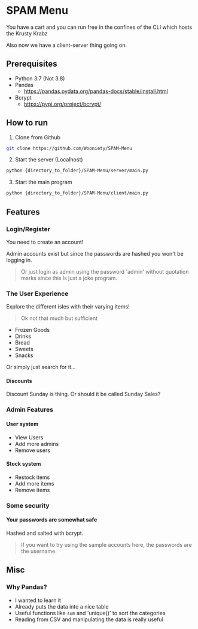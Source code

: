 # SPAM Menu

You have a cart and you can run free in the confines of the CLI which hosts the Krusty Krabz

Also now we have a client-server thing going on.

## Prerequisites

- Python 3.7 (Not 3.8)
- Pandas
  - https://pandas.pydata.org/pandas-docs/stable/install.html
- Bcrypt
  - https://pypi.org/project/bcrypt/

## How to run


1) Clone from Github

``` bash
git clone https://github.com/Wooniety/SPAM-Menu
```

2) Start the server (Localhost)

```bash
python {directory_to_folder}/SPAM-Menu/server/main.py
```

3) Start the main program

``` bash
python {directory_to_folder}/SPAM-Menu/client/main.py
```

## Features

### Login/Register

You need to create an account!

Admin accounts exist but since the passwords are hashed you won't be logging in.
> Or just login as admin using the password 'admin' without quotation marks since this is just a joke program.

### The User Experience

Explore the different isles with their varying items!
> Ok not that much but sufficient

- Frozen Goods
- Drinks
- Bread
- Sweets
- Snacks

Or simply just search for it...

#### Discounts

Discount Sunday is thing. Or should it be called Sunday Sales?

### Admin Features

#### User system

- View Users
- Add more admins
- Remove users

#### Stock system

- Restock items
- Add more items
- Remove items

### Some security

#### Your passwords are somewhat safe

Hashed and salted with bcrypt.
> If you want to try using the sample accounts here, the passwords are the username.

## Misc

### Why Pandas?

- I wanted to learn it
- Already puts the data into a nice table
- Useful functions like `sum` and 'unique()' to sort the categories
- Reading from CSV and manipulating the data is really useful
